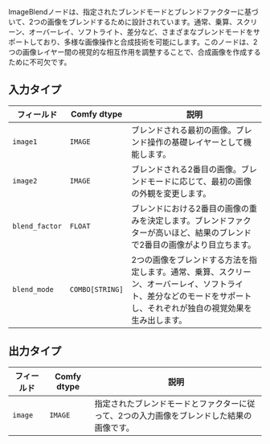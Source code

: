 
ImageBlendノードは、指定されたブレンドモードとブレンドファクターに基づいて、2つの画像をブレンドするために設計されています。通常、乗算、スクリーン、オーバーレイ、ソフトライト、差分など、さまざまなブレンドモードをサポートしており、多様な画像操作と合成技術を可能にします。このノードは、2つの画像レイヤー間の視覚的な相互作用を調整することで、合成画像を作成するために不可欠です。

## 入力タイプ

| フィールド         | Comfy dtype | 説明                                                                       |
|---------------|-------------|-----------------------------------------------------------------------------------|
| `image1`      | `IMAGE`     | ブレンドされる最初の画像。ブレンド操作の基礎レイヤーとして機能します。 |
| `image2`      | `IMAGE`     | ブレンドされる2番目の画像。ブレンドモードに応じて、最初の画像の外観を変更します。 |
| `blend_factor`| `FLOAT`     | ブレンドにおける2番目の画像の重みを決定します。ブレンドファクターが高いほど、結果のブレンドで2番目の画像がより目立ちます。 |
| `blend_mode`  | `COMBO[STRING]` | 2つの画像をブレンドする方法を指定します。通常、乗算、スクリーン、オーバーレイ、ソフトライト、差分などのモードをサポートし、それぞれが独自の視覚効果を生み出します。 |

## 出力タイプ

| フィールド | Comfy dtype | 説明                                                              |
|-------|-------------|--------------------------------------------------------------------------|
| `image`| `IMAGE`     | 指定されたブレンドモードとファクターに従って、2つの入力画像をブレンドした結果の画像です。 |